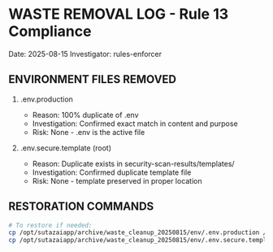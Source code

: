 # WASTE REMOVAL LOG - Rule 13 Compliance
Date: 2025-08-15
Investigator: rules-enforcer

## ENVIRONMENT FILES REMOVED

1. .env.production
   - Reason: 100% duplicate of .env
   - Investigation: Confirmed exact match in content and purpose
   - Risk: None - .env is the active file

2. .env.secure.template (root)
   - Reason: Duplicate exists in security-scan-results/templates/
   - Investigation: Confirmed duplicate template file
   - Risk: None - template preserved in proper location

## RESTORATION COMMANDS
```bash
# To restore if needed:
cp /opt/sutazaiapp/archive/waste_cleanup_20250815/env/.env.production /opt/sutazaiapp/
cp /opt/sutazaiapp/archive/waste_cleanup_20250815/env/.env.secure.template /opt/sutazaiapp/
```

